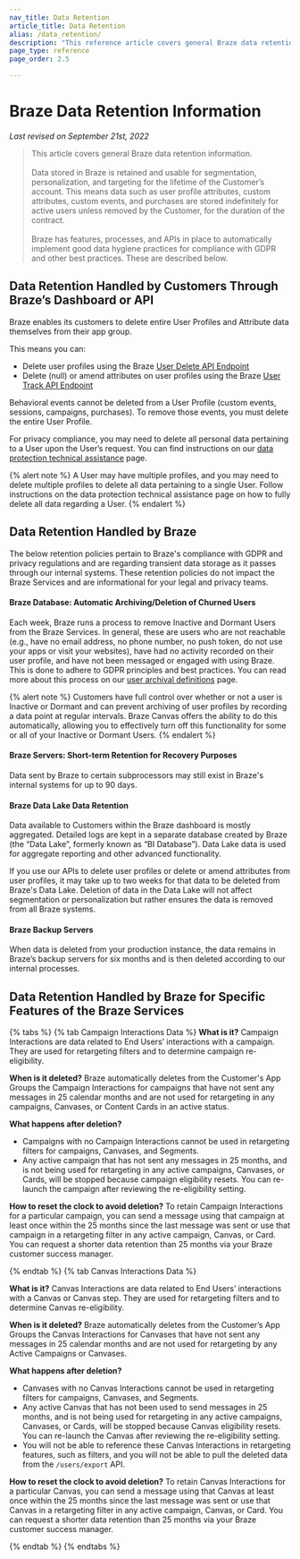 ```yaml
---
nav_title: Data Retention
article_title: Data Retention
alias: /data_retention/
description: "This reference article covers general Braze data retention information."
page_type: reference
page_order: 2.5

---
```


<!--
Warning! Don't make any changes to this document without approval from the legal department.
-->

# Braze Data Retention Information

*Last revised on September 21st, 2022*

> This article covers general Braze data retention information.<br><br>Data stored in Braze is retained and usable for segmentation, personalization, and targeting for the lifetime of the Customer’s account. This means data such as user profile attributes, custom attributes, custom events, and purchases are stored indefinitely for active users unless removed by the Customer, for the duration of the contract.<br><br>Braze has features, processes, and APIs in place to automatically implement good data hygiene practices for compliance with GDPR and other best practices. These are described below.

## Data Retention Handled by Customers Through Braze’s Dashboard or API

Braze enables its customers to delete entire User Profiles and Attribute data themselves from their app group.

This means you can: 
- Delete user profiles using the Braze [User Delete API Endpoint]({{site.baseurl}}/api/endpoints/user_data/post_user_delete/) 
- Delete (null) or amend attributes on user profiles using the Braze [User Track API Endpoint]({{site.baseurl}}/api/endpoints/user_data/post_user_track/)

Behavioral events cannot be deleted from a User Profile (custom events, sessions, campaigns, purchases). To remove those events, you must delete the entire User Profile.

For privacy compliance, you may need to delete all personal data pertaining to a User upon the User’s request. You can find instructions on our [data protection technical assistance]({{site.baseurl}}/help/dp-technical-assistance/#the-right-to-erasure) page.

{% alert note %}
A User may have multiple profiles, and you may need to delete multiple profiles to delete all data pertaining to a single User. Follow instructions on the data protection technical assistance page on how to fully delete all data regarding a User.
{% endalert %}

## Data Retention Handled by Braze

The below retention policies pertain to Braze's compliance with GDPR and privacy regulations and are regarding transient data storage as it passes through our internal systems. These retention policies do not impact the Braze Services and are informational for your legal and privacy teams.

#### Braze Database: Automatic Archiving/Deletion of Churned Users

Each week, Braze runs a process to remove Inactive and Dormant Users from the Braze Services. In general, these are users who are not reachable (e.g., have no email address, no phone number, no push token, do not use your apps or visit your websites), have had no activity recorded on their user profile, and have not been messaged or engaged with using Braze. This is done to adhere to GDPR principles and best practices. You can read more about this process on our [user archival definitions]({{site.baseurl}}/user_guide/data_and_analytics/user_data_collection/user_archival/) page.

{% alert note %} Customers have full control over whether or not a user is Inactive or Dormant and can prevent archiving of user profiles by recording a data point at regular intervals. Braze Canvas offers the ability to do this automatically, allowing you to effectively turn off this functionality for some or all of your Inactive or Dormant Users. {% endalert %}

#### Braze Servers: Short-term Retention for Recovery Purposes

Data sent by Braze to certain subprocessors may still exist in Braze's internal systems for up to 90 days.

#### Braze Data Lake Data Retention

Data available to Customers within the Braze dashboard is mostly aggregated. Detailed logs are kept in a separate database created by Braze (the “Data Lake”, formerly known as “BI Database”). Data Lake data is used for aggregate reporting and other advanced functionality.

If you use our APIs to delete user profiles or delete or amend attributes from user profiles, it may take up to two weeks for that data to be deleted from Braze's Data Lake. Deletion of data in the Data Lake will not affect segmentation or personalization but rather ensures the data is removed from all Braze systems.

#### Braze Backup Servers

When data is deleted from your production instance, the data remains in Braze’s backup servers for six months and is then deleted according to our internal processes.

## Data Retention Handled by Braze for Specific Features of the Braze Services

{% tabs %}
{% tab Campaign Interactions Data %}
**What is it?** Campaign Interactions are data related to End Users’ interactions with a campaign. They are used for retargeting filters and to determine campaign re-eligibility.
 
**When is it deleted?** Braze automatically deletes from the Customer's App Groups the Campaign Interactions for campaigns that have not sent any messages in 25 calendar months and are not used for retargeting in any campaigns, Canvases, or Content Cards in an active status.
 
**What happens after deletion?**
 - Campaigns with no Campaign Interactions cannot be used in retargeting filters for campaigns, Canvases, and Segments.
 - Any active campaign that has not sent any messages in 25 months, and is not being used for retargeting in any active campaigns, Canvases, or Cards, will be stopped because campaign eligibility resets. You can re-launch the campaign after reviewing the re-eligibility setting.
 
**How to reset the clock to avoid deletion?** To retain Campaign Interactions for a particular campaign, you can send a message using that campaign at least once within the 25 months since the last message was sent or use that campaign in a retargeting filter in any active campaign, Canvas, or Card. You can request a shorter data retention than 25 months via your Braze customer success manager.

{% endtab %}
{% tab Canvas Interactions Data %}

**What is it?** Canvas Interactions are data related to End Users’ interactions with a Canvas or Canvas step. They are used for retargeting filters and to determine Canvas re-eligibility.

**When is it deleted?** Braze automatically deletes from the Customer’s App Groups the Canvas Interactions for Canvases that have not sent any messages in 25 calendar months and are not used for retargeting by any Active Campaigns or Canvases.

**What happens after deletion?**

- Canvases with no Canvas Interactions cannot be used in retargeting filters for campaigns, Canvases, and Segments.
- Any active Canvas that has not been used to send messages in 25 months, and is not being used for retargeting in any active campaigns, Canvases, or Cards, will be stopped because Canvas eligibility resets. You can re-launch the Canvas after reviewing the re-eligibility setting.
- You will not be able to reference these Canvas Interactions in retargeting features, such as filters, and you will not be able to pull the deleted data from the `/users/export` API.

**How to reset the clock to avoid deletion?** To retain Canvas Interactions for a particular Canvas, you can send a message using that Canvas at least once within the 25 months since the last message was sent or use that Canvas in a retargeting filter in any active campaign, Canvas, or Card. You can request a shorter data retention than 25 months via your Braze customer success manager.

{% endtab %}
{% endtabs %}

